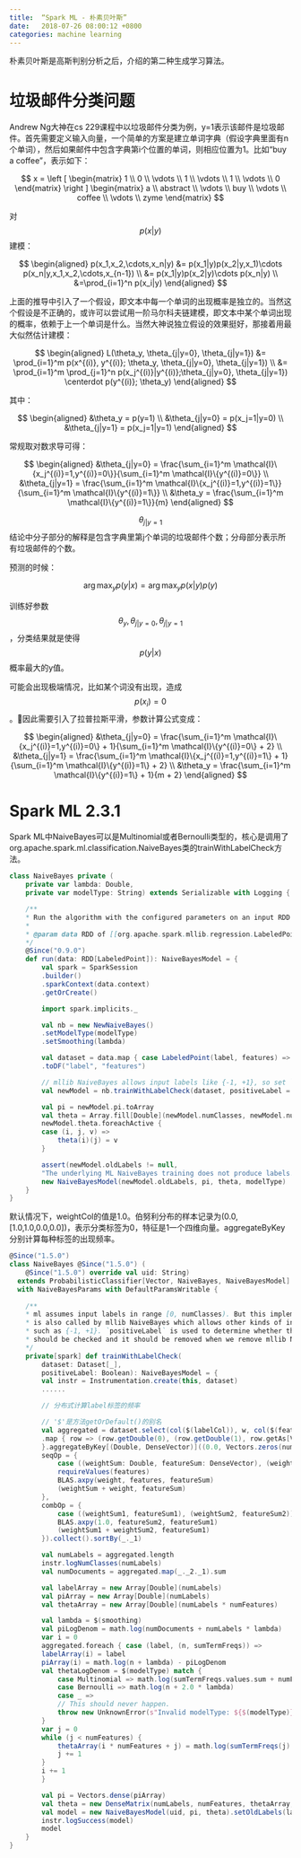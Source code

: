 ```yaml
---
title:  “Spark ML - 朴素贝叶斯”
date:   2018-07-26 08:00:12 +0800
categories: machine learning
---
```


朴素贝叶斯是高斯判别分析之后，介绍的第二种生成学习算法。

# **垃圾邮件分类问题**

Andrew Ng大神在cs 229课程中以垃圾邮件分类为例，y=1表示该邮件是垃圾邮件。首先需要定义输入向量，一个简单的方案是建立单词字典（假设字典里面有n个单词），然后如果邮件中包含字典第i个位置的单词，则相应位置为1。比如“buy a coffee”，表示如下：

$$
    x = \left [
        \begin{matrix}
            1 \\
            0 \\
            \vdots \\
            1 \\
            \vdots \\
            1 \\
            \vdots \\
            0
        \end{matrix}
    \right ]
    \begin{matrix}
        a \\
        abstract \\
        \vdots \\
        buy \\
        \vdots \\
        coffee \\
        \vdots \\
        zyme
    \end{matrix}
$$


对
$$ p(x|y) $$建模：

$$
\begin{aligned}
p(x_1,x_2,\cdots,x_n|y) &= p(x_1|y)p(x_2|y,x_1)\cdots p(x_n|y,x_1,x_2,\cdots,x_{n-1}) \\
&= p(x_1|y)p(x_2|y)\cdots p(x_n|y) \\
&=\prod_{i=1}^n p(x_i|y)
\end{aligned}
$$

上面的推导中引入了一个假设，即文本中每一个单词的出现概率是独立的。当然这个假设是不正确的，或许可以尝试用一阶马尔科夫链建模，即文本中某个单词出现的概率，依赖于上一个单词是什么。当然大神说独立假设的效果挺好，那接着用最大似然估计建模：

$$
\begin{aligned}
L(\theta_y, \theta_{j|y=0}, \theta_{j|y=1}) &= \prod_{i=1}^m p(x^{(i)}, y^{(i)}; \theta_y, \theta_{j|y=0}, \theta_{j|y=1}) \\
&= \prod_{i=1}^m \prod_{j=1}^n p(x_j^{(i)}|y^{(i)};\theta_{j|y=0}, \theta_{j|y=1}) \centerdot p(y^{(i)}; \theta_y)
\end{aligned}
$$

其中：

$$
\begin{aligned}
&\theta_y = p(y=1) \\
&\theta_{j|y=0} = p(x_j=1|y=0) \\
&\theta_{j|y=1} = p(x_j=1|y=1)
\end{aligned}
$$

常规取对数求导可得：

$$
\begin{aligned}
&\theta_{j|y=0} = \frac{\sum_{i=1}^m \mathcal{I}\{x_j^{(i)}=1,y^{(i)}=0\}}{\sum_{i=1}^m \mathcal{I}\{y^{(i)}=0\}} \\
&\theta_{j|y=1} = \frac{\sum_{i=1}^m \mathcal{I}\{x_j^{(i)}=1,y^{(i)}=1\}}{\sum_{i=1}^m \mathcal{I}\{y^{(i)}=1\}} \\
&\theta_y = \frac{\sum_{i=1}^m \mathcal{I}\{y^{(i)}=1\}}{m}
\end{aligned}
$$

$$ \theta_{j|y=1} $$
结论中分子部分的解释是包含字典里第j个单词的垃圾邮件个数；分母部分表示所有垃圾邮件的个数。

预测的时候：

$$
\arg \max_y p(y|x) = \arg \max_y p(x|y)p(y)
$$

训练好参数
$$ \theta_y, \theta_{j|y=0}, \theta_{j|y=1} $$，分类结果就是使得$$ p(y|x) $$概率最大的y值。

可能会出现极端情况，比如某个词没有出现，造成$$ p(x_i) = 0 $$。因此需要引入了拉普拉斯平滑，参数计算公式变成：

$$
\begin{aligned}
&\theta_{j|y=0} = \frac{\sum_{i=1}^m \mathcal{I}\{x_j^{(i)}=1,y^{(i)}=0\} + 1}{\sum_{i=1}^m \mathcal{I}\{y^{(i)}=0\} + 2} \\
&\theta_{j|y=1} = \frac{\sum_{i=1}^m \mathcal{I}\{x_j^{(i)}=1,y^{(i)}=1\} + 1}{\sum_{i=1}^m \mathcal{I}\{y^{(i)}=1\} + 2} \\
&\theta_y = \frac{\sum_{i=1}^m \mathcal{I}\{y^{(i)}=1\} + 1}{m + 2}
\end{aligned}
$$

# **Spark ML 2.3.1**

Spark ML中NaiveBayes可以是Multinomial或者Bernoulli类型的，核心是调用了org.apache.spark.ml.classification.NaiveBayes类的trainWithLabelCheck方法。

```scala
class NaiveBayes private (
    private var lambda: Double,
    private var modelType: String) extends Serializable with Logging {

    /**
    * Run the algorithm with the configured parameters on an input RDD of LabeledPoint entries.
    *
    * @param data RDD of [[org.apache.spark.mllib.regression.LabeledPoint]].
    */
    @Since("0.9.0")
    def run(data: RDD[LabeledPoint]): NaiveBayesModel = {
        val spark = SparkSession
        .builder()
        .sparkContext(data.context)
        .getOrCreate()

        import spark.implicits._

        val nb = new NewNaiveBayes()
        .setModelType(modelType)
        .setSmoothing(lambda)

        val dataset = data.map { case LabeledPoint(label, features) => (label, features.asML) }
        .toDF("label", "features")

        // mllib NaiveBayes allows input labels like {-1, +1}, so set `positiveLabel` as false.
        val newModel = nb.trainWithLabelCheck(dataset, positiveLabel = false)

        val pi = newModel.pi.toArray
        val theta = Array.fill[Double](newModel.numClasses, newModel.numFeatures)(0.0)
        newModel.theta.foreachActive {
        case (i, j, v) =>
            theta(i)(j) = v
        }

        assert(newModel.oldLabels != null,
        "The underlying ML NaiveBayes training does not produce labels.")
        new NaiveBayesModel(newModel.oldLabels, pi, theta, modelType)
    }
}
```

默认情况下，weightCol的值是1.0。伯努利分布的样本记录为(0.0, [1.0,1.0,0.0,0.0])，表示分类标签为0，特征是1一个四维向量。aggregateByKey分别计算每种标签的出现频率。
```scala
@Since("1.5.0")
class NaiveBayes @Since("1.5.0") (
    @Since("1.5.0") override val uid: String)
  extends ProbabilisticClassifier[Vector, NaiveBayes, NaiveBayesModel]
  with NaiveBayesParams with DefaultParamsWritable {
  
    /**
    * ml assumes input labels in range [0, numClasses). But this implementation
    * is also called by mllib NaiveBayes which allows other kinds of input labels
    * such as {-1, +1}. `positiveLabel` is used to determine whether the label
    * should be checked and it should be removed when we remove mllib NaiveBayes.
    */
    private[spark] def trainWithLabelCheck(
        dataset: Dataset[_],
        positiveLabel: Boolean): NaiveBayesModel = {
        val instr = Instrumentation.create(this, dataset)
        ......

        // 分布式计算label标签的频率

        // '$'是方法getOrDefault()的别名
        val aggregated = dataset.select(col($(labelCol)), w, col($(featuresCol))).rdd
        .map { row => (row.getDouble(0), (row.getDouble(1), row.getAs[Vector](2)))
        }.aggregateByKey[(Double, DenseVector)]((0.0, Vectors.zeros(numFeatures).toDense))(
        seqOp = {
            case ((weightSum: Double, featureSum: DenseVector), (weight, features)) =>
            requireValues(features)
            BLAS.axpy(weight, features, featureSum)
            (weightSum + weight, featureSum)
        },
        combOp = {
            case ((weightSum1, featureSum1), (weightSum2, featureSum2)) =>
            BLAS.axpy(1.0, featureSum2, featureSum1)
            (weightSum1 + weightSum2, featureSum1)
        }).collect().sortBy(_._1)

        val numLabels = aggregated.length
        instr.logNumClasses(numLabels)
        val numDocuments = aggregated.map(_._2._1).sum

        val labelArray = new Array[Double](numLabels)
        val piArray = new Array[Double](numLabels)
        val thetaArray = new Array[Double](numLabels * numFeatures)

        val lambda = $(smoothing)
        val piLogDenom = math.log(numDocuments + numLabels * lambda)
        var i = 0
        aggregated.foreach { case (label, (n, sumTermFreqs)) =>
        labelArray(i) = label
        piArray(i) = math.log(n + lambda) - piLogDenom
        val thetaLogDenom = $(modelType) match {
            case Multinomial => math.log(sumTermFreqs.values.sum + numFeatures * lambda)
            case Bernoulli => math.log(n + 2.0 * lambda)
            case _ =>
            // This should never happen.
            throw new UnknownError(s"Invalid modelType: ${$(modelType)}.")
        }
        var j = 0
        while (j < numFeatures) {
            thetaArray(i * numFeatures + j) = math.log(sumTermFreqs(j) + lambda) - thetaLogDenom
            j += 1
        }
        i += 1
        }

        val pi = Vectors.dense(piArray)
        val theta = new DenseMatrix(numLabels, numFeatures, thetaArray, true)
        val model = new NaiveBayesModel(uid, pi, theta).setOldLabels(labelArray)
        instr.logSuccess(model)
        model
    }
}
```